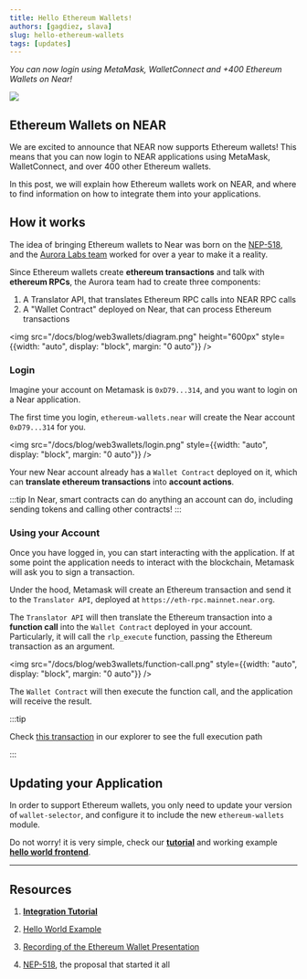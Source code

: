 ```yaml
---
title: Hello Ethereum Wallets!
authors: [gagdiez, slava]
slug: hello-ethereum-wallets
tags: [updates]
---
```


*You can now login using MetaMask, WalletConnect and +400 Ethereum Wallets on Near!*

<p><img src="/docs/blog/web3wallets/cover.png" /></p>

<!-- truncate -->

## Ethereum Wallets on NEAR

We are excited to announce that NEAR now supports Ethereum wallets! This means that you can now login to NEAR applications using MetaMask, WalletConnect, and over 400 other Ethereum wallets.

In this post, we will explain how Ethereum wallets work on NEAR, and where to find information on how to integrate them into your applications.

## How it works

The idea of bringing Ethereum wallets to Near was born on the [NEP-518](https://github.com/near/NEPs/issues/518), and the [Aurora Labs team](https://aurora.dev) worked for over a year to make it a reality.

Since Ethereum wallets create **ethereum transactions** and talk with **ethereum RPCs**, the Aurora team had to create three components:

1. A Translator API, that translates Ethereum RPC calls into NEAR RPC calls
2. A "Wallet Contract" deployed on Near, that can process Ethereum transactions

<img src="/docs/blog/web3wallets/diagram.png" height="600px" style={{width: "auto", display: "block", margin: "0 auto"}} />


### Login

Imagine your account on Metamask is `0xD79...314`, and you want to login on a Near application. 

The first time you login, `ethereum-wallets.near` will create the Near account `0xD79...314` for you.

<img src="/docs/blog/web3wallets/login.png" style={{width: "auto", display: "block", margin: "0 auto"}} />

Your new Near account already has a `Wallet Contract` deployed on it, which can **translate ethereum transactions** into **account actions**.

:::tip
In Near, smart contracts can do anything an account can do, including sending tokens and calling other contracts!
:::

### Using your Account

Once you have logged in, you can start interacting with the application. If at some point the application needs to interact with the blockchain, Metamask will ask you to sign a transaction.

Under the hood, Metamask will create an Ethereum transaction and send it to the `Translator API`, deployed at `https://eth-rpc.mainnet.near.org`.

The `Translator API` will then translate the Ethereum transaction into a **function call** into the `Wallet Contract` deployed in your account. Particularly, it will call the `rlp_execute` function, passing the Ethereum transaction as an argument. 

<img src="/docs/blog/web3wallets/function-call.png" style={{width: "auto", display: "block", margin: "0 auto"}} />

The `Wallet Contract` will then execute the function call, and the application will receive the result.

:::tip

Check [this transaction](https://testnet.nearblocks.io/txns/GrVGFVFmGBcNP5xkoA21gEJ7d5bUGVxtmkfHAzyUW895#enhanced) in our explorer to see the full execution path

:::

## Updating your Application

In order to support Ethereum wallets, you only need to update your version of `wallet-selector`, and configure it to include the new `ethereum-wallets` module.

Do not worry! it is very simple, check our [**tutorial**](/build/web3-apps/ethereum-wallets) and working example [**hello world frontend**](https://github.com/near-examples/hello-near-examples/tree/main/frontend).

---

## Resources

1. [**Integration Tutorial**](/build/web3-apps/ethereum-wallets)

2. [Hello World Example](https://github.com/near-examples/hello-near-examples/blob/main/frontend/)

3. [Recording of the Ethereum Wallet Presentation](https://drive.google.com/file/d/1xGWN1yRLzFmRn1e29kbSiO2W1JsxuJH-/view?usp=sharing)

4. [NEP-518](https://github.com/near/NEPs/issues/518), the proposal that started it all
